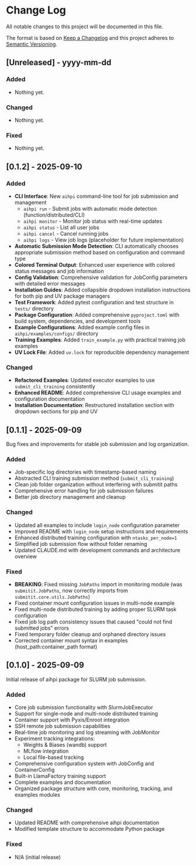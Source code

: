 # Change Log
All notable changes to this project will be documented in this file.
 
The format is based on [Keep a Changelog](http://keepachangelog.com/)
and this project adheres to [Semantic Versioning](http://semver.org/).
 
## [Unreleased] - yyyy-mm-dd
 
### Added
- Nothing yet.

### Changed
- Nothing yet.

### Fixed
- Nothing yet.

## [0.1.2] - 2025-09-10

### Added
- **CLI Interface**: New `aihpi` command-line tool for job submission and management
  - `aihpi run` - Submit jobs with automatic mode detection (function/distributed/CLI)
  - `aihpi monitor` - Monitor job status with real-time updates
  - `aihpi status` - List all user jobs
  - `aihpi cancel` - Cancel running jobs
  - `aihpi logs` - View job logs (placeholder for future implementation)
- **Automatic Submission Mode Detection**: CLI automatically chooses appropriate submission method based on configuration and command type
- **Colored Terminal Output**: Enhanced user experience with colored status messages and job information
- **Config Validation**: Comprehensive validation for JobConfig parameters with detailed error messages
- **Installation Guides**: Added collapsible dropdown installation instructions for both pip and UV package managers
- **Test Framework**: Added pytest configuration and test structure in `tests/` directory
- **Package Configuration**: Added comprehensive `pyproject.toml` with build system, dependencies, and development tools
- **Example Configurations**: Added example config files in `aihpi/examples/configs/` directory
- **Training Examples**: Added `train_example.py` with practical training job examples
- **UV Lock File**: Added `uv.lock` for reproducible dependency management

### Changed
- **Refactored Examples**: Updated executor examples to use `submit_cli_training` consistently
- **Enhanced README**: Added comprehensive CLI usage examples and configuration documentation
- **Installation Documentation**: Restructured installation section with dropdown sections for pip and UV

## [0.1.1] - 2025-09-09

Bug fixes and improvements for stable job submission and log organization.

### Added
- Job-specific log directories with timestamp-based naming
- Abstracted CLI training submission method (`submit_cli_training`)
- Clean job folder organization without interfering with submitit paths
- Comprehensive error handling for job submission failures
- Better job directory management and cleanup

### Changed
- Updated all examples to include `login_node` configuration parameter
- Improved README with `login_node` setup instructions and requirements
- Enhanced distributed training configuration with `ntasks_per_node=1`
- Simplified job submission flow without folder renaming
- Updated CLAUDE.md with development commands and architecture overview

### Fixed
- **BREAKING**: Fixed missing `JobPaths` import in monitoring module (was `submitit.JobPaths`, now correctly imports from `submitit.core.utils.JobPaths`)
- Fixed container mount configuration issues in multi-node example
- Fixed multi-node distributed training by adding proper SLURM task configuration
- Fixed job log path consistency issues that caused "could not find submitted jobs" errors
- Fixed temporary folder cleanup and orphaned directory issues
- Corrected container mount syntax in examples (host_path:container_path format)

## [0.1.0] - 2025-09-09
  
Initial release of aihpi package for SLURM job submission.

### Added
- Core job submission functionality with SlurmJobExecutor
- Support for single-node and multi-node distributed training
- Container support with Pyxis/Enroot integration
- SSH remote job submission capabilities
- Real-time job monitoring and log streaming with JobMonitor
- Experiment tracking integrations:
  - Weights & Biases (wandb) support
  - MLflow integration  
  - Local file-based tracking
- Comprehensive configuration system with JobConfig and ContainerConfig
- Built-in LlamaFactory training support
- Complete examples and documentation
- Organized package structure with core, monitoring, tracking, and examples modules

### Changed
- Updated README with comprehensive aihpi documentation
- Modified template structure to accommodate Python package

### Fixed
- N/A (initial release)